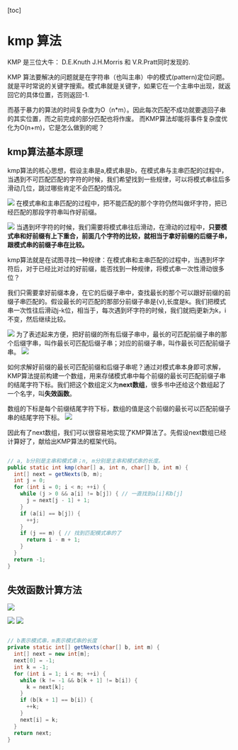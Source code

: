 [toc]
# kmp 算法

KMP 是三位大牛： D.E.Knuth   J.H.Morris 和 V.R.Pratt同时发现的.

KMP 算法要解决的问题就是在字符串（也叫主串）中的模式(pattern)定位问题。就是平时常说的关键字搜索。模式串就是关键字，如果它在一个主串中出现，就返回它的具体位置，否则返回-1.


而基于暴力的算法的时间复杂度为O（n*m）。因此每次匹配不成功就要退回子串的其实位置，而之前完成的部分匹配也将作废。 而KMP算法却能将事件复杂度优化为O(n+m)，它是怎么做到的呢？

## kmp算法基本原理

kmp算法的核心思想，假设主串是a,模式串是b，在模式串与主串匹配的过程中，当遇到不可匹配匹配的字符的时候，我们希望找到一些规律，可以将模式串往后多滑动几位，跳过哪些肯定不会匹配的情况。


![](images/2021-09-06-09-28-36.png)
在模式串和主串匹配的过程中，把不能匹配的那个字符仍然叫做坏字符，把已经匹配的那段字符串叫作好前缀。


![](images/2021-09-06-09-30-56.png)
当遇到坏字符的时候，我们需要将模式串往后滑动，在滑动的过程中，**只要模式串和好前缀有上下重合，前面几个字符的比较，就相当于拿好前缀的后缀子串，跟模式串的前缀子串在比较。**



kmp算法就是在试图寻找一种规律：在模式串和主串匹配的过程中，当遇到坏字符后，对于已经比对过的好前缀，能否找到一种规律，将模式串一次性滑动很多位？


我们只需要拿好前缀本身，在它的后缀子串中，查找最长的那个可以跟好前缀的前缀子串匹配的。假设最长的可匹配的那部分前缀子串是{v},长度是k。我们把模式串一次性往后滑动j-k位，相当于，每次遇到坏字符的时候，我们就把j更新为k，i不变，然后继续比较。

![](images/2021-09-06-09-40-01.png)
为了表述起来方便，把好前缀的所有后缀子串中，最长的可匹配前缀子串的那个后缀字串，叫作最长可匹配后缀子串；对应的前缀子串，叫作最长可匹配前缀子串。
![](images/2021-09-06-09-42-50.png)


如何求解好前缀的最长可匹配前缀和后缀子串呢？通过对模式串本身即可求解，KMP算法提前构建一个数组，用来存储模式串中每个前缀的最长可匹配前缀子串的结尾字符下标。我们把这个数组定义为**next数组**，很多书中还给这个数组起了一个名字，叫**失效函数**。

数组的下标是每个前缀结尾字符下标，数组的值是这个前缀的最长可以匹配前缀子串的结尾字符下标。
![](images/2021-09-06-09-52-38.png)

因此有了next数组，我们可以很容易地实现了KMP算法了。先假设next数组已经计算好了，献给出KMP算法的框架代码。
```java

// a, b分别是主串和模式串；n, m分别是主串和模式串的长度。
public static int kmp(char[] a, int n, char[] b, int m) {
  int[] next = getNexts(b, m);
  int j = 0;
  for (int i = 0; i < n; ++i) {
    while (j > 0 && a[i] != b[j]) { // 一直找到a[i]和b[j]
      j = next[j - 1] + 1;
    }
    if (a[i] == b[j]) {
      ++j;
    }
    if (j == m) { // 找到匹配模式串的了
      return i - m + 1;
    }
  }
  return -1;
}

```


## 失效函数计算方法
![](images/2021-09-06-10-19-50.png)

![](images/2021-09-06-10-20-25.png)
![](images/2021-09-06-10-20-41.png)

```java

// b表示模式串，m表示模式串的长度
private static int[] getNexts(char[] b, int m) {
  int[] next = new int[m];
  next[0] = -1;
  int k = -1;
  for (int i = 1; i < m; ++i) {
    while (k != -1 && b[k + 1] != b[i]) {
      k = next[k];
    }
    if (b[k + 1] == b[i]) {
      ++k;
    }
    next[i] = k;
  }
  return next;
}

```